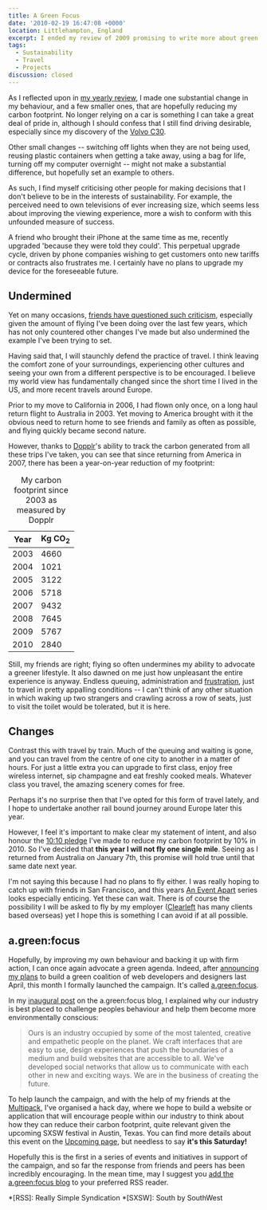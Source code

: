 ```yaml
---
title: A Green Focus
date: '2010-02-19 16:47:08 +0000'
location: Littlehampton, England
excerpt: I ended my review of 2009 promising to write more about green issues and how I plan to lessen my impact on the environment. Now I expand on those ideas further.
tags:
  - Sustainability
  - Travel
  - Projects
discussion: closed
---
```

As I reflected upon in [my yearly review][1], I made one substantial change in my behaviour, and a few smaller ones, that are hopefully reducing my carbon footprint. No longer relying on a car is something I can take a great deal of pride in, although I should confess that I still find driving desirable, especially since my discovery of the [Volvo C30][2].

Other small changes -- switching off lights when they are not being used, reusing plastic containers when getting a take away, using a bag for life, turning off my computer overnight -- might not make a substantial difference, but hopefully set an example to others.

As such, I find myself criticising other people for making decisions that I don't believe to be in the interests of sustainability. For example, the perceived need to own televisions of ever increasing size, which seems less about improving the viewing experience, more a wish to conform with this unfounded measure of success.

A friend who brought their iPhone at the same time as me, recently upgraded 'because they were told they could'. This perpetual upgrade cycle, driven by phone companies wishing to get customers onto new tariffs or contracts also frustrates me. I certainly have no plans to upgrade my device for the foreseeable future.

## Undermined
Yet on many occasions, [friends have questioned such criticism][3], especially given the amount of flying I've been doing over the last few years, which has not only countered other changes I've made but also undermined the example I've been trying to set.

Having said that, I will staunchly defend the practice of travel. I think leaving the comfort zone of your surroundings, experiencing other cultures and seeing your own from a different perspective is to be encouraged. I believe my world view has fundamentally changed since the short time I lived in the US, and more recent travels around Europe.

Prior to my move to California in 2006, I had flown only once, on a long haul return flight to Australia in 2003. Yet moving to America brought with it the obvious need to return home to see friends and family as often as possible, and flying quickly became second nature.

However, thanks to [Dopplr][4]'s ability to track the carbon generated from all these trips I've taken, you can see that since returning from America in 2007, there has been a year-on-year reduction of my footprint:

<table class="c-chart c-chart--hbar">
    <caption>My carbon footprint since 2003 as measured by Dopplr</caption>
    <thead>
        <tr>
            <th>Year</th>
            <th>Kg CO<sub>2</sub></th>
        </tr>
    </thead>
    <tbody>
        <tr>
            <td class="c-chart__label">2003</td>
            <td class="c-chart__value"><span class="c-chart__value--percent" style="width:46.60%;">4660</span></td>
        </tr>
        <tr>
            <td class="c-chart__label">2004</td>
            <td class="c-chart__value"><span class="c-chart__value--percent" style="width:10.21%;">1021</span></td>
        </tr>
        <tr>
            <td class="c-chart__label">2005</td>
            <td class="c-chart__value"><span class="c-chart__value--percent" style="width:31.22%;">3122</span></td>
        </tr>
        <tr>
            <td class="c-chart__label">2006</td>
            <td class="c-chart__value"><span class="c-chart__value--percent" style="width:57.18%;">5718</span></td>
        </tr>
        <tr>
            <td class="c-chart__label">2007</td>
            <td class="c-chart__value"><span class="c-chart__value--percent" style="width:94.32%;">9432</span></td>
        </tr>
        <tr>
            <td class="c-chart__label">2008</td>
            <td class="c-chart__value"><span class="c-chart__value--percent" style="width:76.45%;">7645</span></td>
        </tr>
        <tr>
            <td class="c-chart__label">2009</td>
            <td class="c-chart__value"><span class="c-chart__value--percent" style="width:57.67%;">5767</span></td>
        </tr>
        <tr>
            <td class="c-chart__label">2010</td>
            <td class="c-chart__value"><span class="c-chart__value--percent" style="width:28.40%;">2840</span></td>
        </tr>
    </tbody>
</table>

Still, my friends are right; flying so often undermines my ability to advocate a greener lifestyle. It also dawned on me just how unpleasant the entire experience is anyway. Endless queuing, administration and [frustration][5], just to travel in pretty appalling conditions -- I can't think of any other situation in which waking up two strangers and crawling across a row of seats, just to visit the toilet would be tolerated, but it is here.

## Changes
Contrast this with travel by train. Much of the queuing and waiting is gone, and you can travel from the centre of one city to another in a matter of hours. For just a little extra you can upgrade to first class, enjoy free wireless internet, sip champagne and eat freshly cooked meals. Whatever class you travel, the amazing scenery comes for free.

Perhaps it's no surprise then that I've opted for this form of travel lately, and I hope to undertake another rail bound journey around Europe later this year.

However, I feel it's important to make clear my statement of intent, and also honour the [10:10 pledge][6] I've made to reduce my carbon footprint by 10% in 2010. So I've decided that **this year I will not fly one single mile**. Seeing as I returned from Australia on January 7th, this promise will hold true until that same date next year.

I'm not saying this because I had no plans to fly either. I was really hoping to catch up with friends in San Francisco, and this years [An Event Apart][7] series looks especially enticing. Yet these can wait. There is of course the possibility I will be asked to fly by my employer ([Clearleft][8] has many clients based overseas) yet I hope this is something I can avoid if at all possible.

## a.green:focus
Hopefully, by improving my own behaviour and backing it up with firm action, I can once again advocate a green agenda. Indeed, after [announcing my plans][9] to build a green coalition of web developers and designers last April, this month I formally launched the campaign. It's called [a.green:focus][10].

In my [inaugural post][11] on the a.green:focus blog, I explained why our industry is best placed to challenge peoples behaviour and help them become more environmentally conscious:

> Ours is an industry occupied by some of the most talented, creative and empathetic people on the planet. We craft interfaces that are easy to use, design experiences that push the boundaries of a medium and build websites that are accessible to all. We've developed social networks that allow us to communicate with each other in new and exciting ways. We are in the business of creating the future.

To help launch the campaign, and with the help of my friends at the [Multipack][12], I've organised a hack day, where we hope to build a website or application that will encourage people within our industry to think about how they can reduce their carbon footprint, quite relevant given the upcoming SXSW festival in Austin, Texas. You can find more details about this event on the [Upcoming page][13], but needless to say **it's this Saturday!**

Hopefully this is the first in a series of events and initiatives in support of the campaign, and so far the response from friends and peers has been incredibly encouraging. In the mean time, may I suggest you [add the a.green:focus blog][14] to your preferred RSS reader.

[1]: /2010/01/2009_in_review/
[2]: http://www.volvocars.com/uk/all-cars/volvo-c30/
[3]: http://twitter.com/davidlwarner/status/7432026527/
[4]: http://dopplr.com/
[5]: /2010/01/lax/
[6]: http://www.1010uk.org/
[7]: http://aneventapart.com/
[8]: http://clearleft.com/
[9]: https://speakerdeck.com/paulrobertlloyd/announcing-a-dot-green-focus
[10]: http://agreenfocus.paulrobertlloyd.com/
[11]: http://agreenfocus.paulrobertlloyd.com/post/371323289/
[12]: http://www.multipack.co.uk
[13]: http://upcoming.yahoo.com/event/5259221/
[14]: http://agreenfocus.paulrobertlloyd.com/rss

*[RSS]: Really Simple Syndication
*[SXSW]: South by SouthWest
